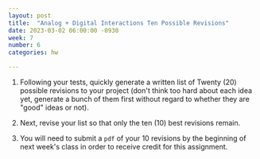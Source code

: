 ```yaml
---
layout: post
title:  "Analog + Digital Interactions Ten Possible Revisions"
date: 2023-03-02 06:00:00 -0930
week: 7
number: 6
categories: hw

---
```


1. Following your tests, quickly generate a written list of Twenty (20) possible revisions to your project (don't think too hard about each idea yet, generate a bunch of them first without regard to whether they are "good" ideas or not).

2. Next, revise your list so that only the ten (10) best revisions remain.

3. You will need to submit a `pdf` of your 10 revisions by the beginning of next week's class in order to receive credit for this assignment.
